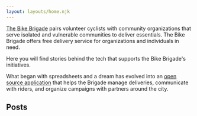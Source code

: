 ```yaml
---
layout: layouts/home.njk
---
```


<a href="https://www.bikebrigade.ca/" target="_blank">The Bike Brigade</a> pairs volunteer cyclists with community organizations that serve isolated and vulnerable communities to deliver essentials. The Bike Brigade offers free delivery service for organizations and individuals in need.

Here you will find stories behind the tech that supports the Bike Brigade's initiatives.

What began with spreadsheets and a dream has evolved into an <a href="https://github.com/bikebrigade/dispatch" target="_blank"> open source application</a> that helps the Brigade manage deliveries, communicate with riders, and organize campaigns with partners around the city.

## Posts
